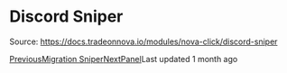 
# Discord Sniper

Source: https://docs.tradeonnova.io/modules/nova-click/discord-sniper

[PreviousMigration Sniper](/modules/nova-click/migration-sniper)[NextPanel](/modules/nova-click/panel)Last updated 1 month ago
